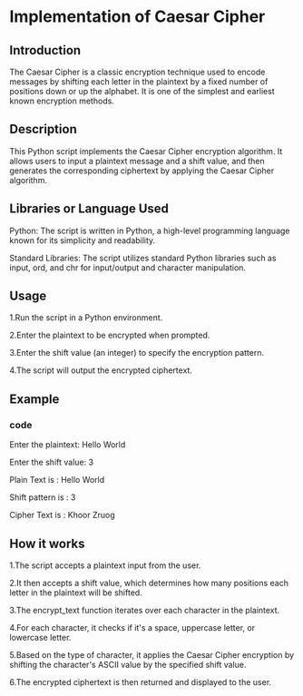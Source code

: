 # Implementation of Caesar Cipher



## Introduction

The Caesar Cipher is a classic encryption technique used to encode messages by shifting each letter in the plaintext by a fixed number of positions down or up the alphabet. It is one of the simplest and earliest known encryption methods.




## Description

This Python script implements the Caesar Cipher encryption algorithm. It allows users to input a plaintext message and a shift value, and then generates the corresponding ciphertext by applying the Caesar Cipher algorithm.




## Libraries or Language Used

Python: The script is written in Python, a high-level programming language known for its simplicity and readability.

Standard Libraries: The script utilizes standard Python libraries such as input, ord, and chr for input/output and character manipulation.




## Usage

1.Run the script in a Python environment.

2.Enter the plaintext to be encrypted when prompted.

3.Enter the shift value (an integer) to specify the encryption pattern.

4.The script will output the encrypted ciphertext.




## Example

### code

Enter the plaintext: Hello World

Enter the shift value: 3

Plain Text is : Hello World

Shift pattern is : 3

Cipher Text is : Khoor Zruog




## How it works

1.The script accepts a plaintext input from the user.

2.It then accepts a shift value, which determines how many positions each letter in the plaintext will be shifted.

3.The encrypt_text function iterates over each character in the plaintext.

4.For each character, it checks if it's a space, uppercase letter, or lowercase letter.

5.Based on the type of character, it applies the Caesar Cipher encryption by shifting the character's ASCII value by the specified shift value.

6.The encrypted ciphertext is then returned and displayed to the user.




